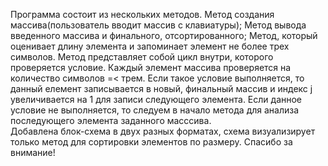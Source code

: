 Программа состоит из нескольких методов. Метод создания массива(пользователь вводит массив с клавиатуры); Метод вывода введенного массива и финального, отсортированного; Метод, который оценивает длину элемента и запоминает элемент не более трех символов.
Метод представляет собой цикл внутри, которого проверяется условие. Каждый элемент массива проверяется на количество символов =< трем. Если такое условие выполняется, то данный елемент записывается в новый, финальный массив и индекс j увеличивается на 1 для записи следующего элемента. Если данное условие не выполняется, то следуем в начало метода для анализа последующего элемента заданного масссива.   
Добавлена блок-схема в двух разных форматах, схема визуализирует только метод для сортировки элементов по размеру.
Спасибо за внимание!
